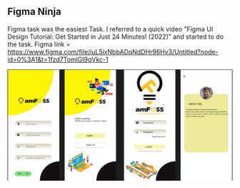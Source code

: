 ## Figma Ninja
Figma task was the easiest Task. I referred to a quick video "Figma UI Design Tutorial: Get Started in Just 24 Minutes! (2022)" and started to do the task.
Figma link = https://www.figma.com/file/iuL5ixNbbADqNdDHr96Hv3/Untitled?node-id=0%3A1&t=1fzd7TomlGI9qVkc-1

![](https://github.com/Rahulr2101/amfoss-tasks/blob/main/task-11/Figma.png)
